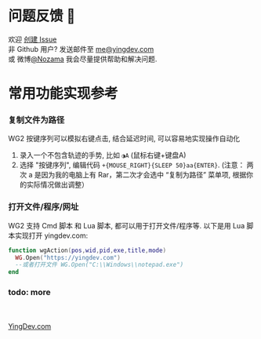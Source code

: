 # 问题反馈 🐛
欢迎 [创建 Issue](https://github.com/yingDev/WGestures2-mac-bugs/issues/new) <br>
非 Github 用户? 发送邮件至 [me@yingdev.com](mailto:me@yingdev.com) <br> 或 微博[@Nozama](https://weibo.com/u/2361952611)
我会尽量提供帮助和解决问题. 


# 常用功能实现参考
### 复制文件为路径
WG2 按键序列可以模拟右键点击, 结合延迟时间, 可以容易地实现操作自动化
1. 录入一个不包含轨迹的手势, 比如 `◑A`  (鼠标右键+键盘A)
1. 选择 "按键序列", 编辑代码 `+{MOUSE_RIGHT}{SLEEP 50}aa{ENTER}`. (注意： 两次 a 是因为我的电脑上有 Rar，第二次才会选中 “复制为路径” 菜单项, 根据你的实际情况做出调整）

### 打开文件/程序/网址
WG2 支持 Cmd 脚本 和 Lua 脚本, 都可以用于打开文件/程序等. 以下是用 Lua 脚本实现打开 yingdev.com:
```lua
function wgAction(pos,wid,pid,exe,title,mode)
  WG.Open("https://yingdev.com")
  --或者打开文件 WG.Open("C:\\Windows\\notepad.exe")
end
```

### todo: more

<br><br>
[YingDev.com](https://www.yingdev.com/projects/wgestures2)
